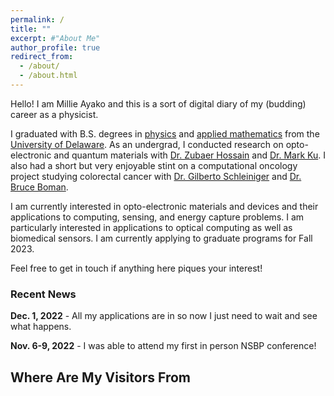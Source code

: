 ```yaml
---
permalink: /
title: ""
excerpt: #"About Me"
author_profile: true
redirect_from: 
  - /about/
  - /about.html
---
```


Hello! I am Millie Ayako and this is a sort of digital diary of my (budding) career as a physicist. 

I graduated with B.S. degrees in [physics](https://web.physics.udel.edu/) and [applied mathematics](https://www.mathsci.udel.edu/) from the [University of Delaware](https://www.udel.edu/). As an undergrad, I conducted research on opto-electronic and quantum materials with [Dr. Zubaer Hossain](http://www.mdzubaerhossain.com/) and [Dr. Mark Ku](https://www.mkulab.com/). I also had a short but very enjoyable stint on a computational oncology project studying colorectal cancer with [Dr. Gilberto Schleiniger](https://sites.udel.edu/schleini/contact/) and [Dr. Bruce Boman](https://christianacare.org/people/bruce-m-boman-md/).

I am currently interested in opto-electronic materials and devices and their applications to computing, sensing, and energy capture problems. I am particularly interested in applications to optical computing as well as biomedical sensors. I am currently applying to graduate programs for Fall 2023. 

Feel free to get in touch if anything here piques your interest! 
<!-- 
If you are interested in applying for a PhD and would like to hear about my application process, [check out this page](https://mmayako.github.io/gradguide). I am happy to do my part to make academia more diverse and equitable. If you’d like to learn about me, [check out this page](https://mmayako.github.io/fun/).  -->


### Recent News 
**Dec. 1, 2022** - All my applications are in so now I just need to wait and see what happens.

**Nov. 6-9, 2022** - I was able to attend my first in person NSBP conference! 


Where Are My Visitors From
------
<script type='text/javascript' id='clustrmaps' src='//cdn.clustrmaps.com/map_v2.js?cl=ffffff&w=400&t=tt&d=ggYrLceAjG68Ukni3raNIiDDvZeUXRgNtdQo3wvCgYU&co=6bb4e8'></script>
